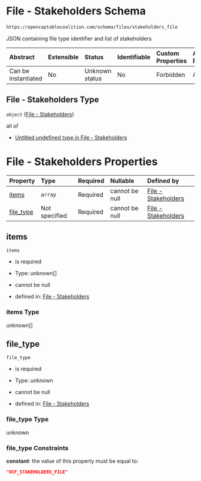 # File - Stakeholders Schema

```txt
https://opencaptablecoalition.com/schema/files/stakeholders_file
```

JSON containing file type identifier and list of stakeholders

| Abstract            | Extensible | Status         | Identifiable | Custom Properties | Additional Properties | Access Restrictions | Defined In                                                                                             |
| :------------------ | :--------- | :------------- | :----------- | :---------------- | :-------------------- | :------------------ | :----------------------------------------------------------------------------------------------------- |
| Can be instantiated | No         | Unknown status | No           | Forbidden         | Allowed               | none                | [StakeholdersFile.schema.json](../../schema/files/StakeholdersFile.schema.json "open original schema") |

## File - Stakeholders Type

`object` ([File - Stakeholders](stakeholdersfile.md))

all of

*   [Untitled undefined type in File - Stakeholders](stakeholdersfile-allof-0.md "check type definition")

# File - Stakeholders Properties

| Property                | Type          | Required | Nullable       | Defined by                                                                                                                                               |
| :---------------------- | :------------ | :------- | :------------- | :------------------------------------------------------------------------------------------------------------------------------------------------------- |
| [items](#items)         | `array`       | Required | cannot be null | [File - Stakeholders](stakeholdersfile-properties-items.md "https://opencaptablecoalition.com/schema/files/stakeholders_file#/properties/items")         |
| [file_type](#file_type) | Not specified | Required | cannot be null | [File - Stakeholders](stakeholdersfile-properties-file_type.md "https://opencaptablecoalition.com/schema/files/stakeholders_file#/properties/file_type") |

## items



`items`

*   is required

*   Type: unknown\[]

*   cannot be null

*   defined in: [File - Stakeholders](stakeholdersfile-properties-items.md "https://opencaptablecoalition.com/schema/files/stakeholders_file#/properties/items")

### items Type

unknown\[]

## file_type



`file_type`

*   is required

*   Type: unknown

*   cannot be null

*   defined in: [File - Stakeholders](stakeholdersfile-properties-file_type.md "https://opencaptablecoalition.com/schema/files/stakeholders_file#/properties/file_type")

### file_type Type

unknown

### file_type Constraints

**constant**: the value of this property must be equal to:

```json
"OCF_STAKEHOLDERS_FILE"
```
